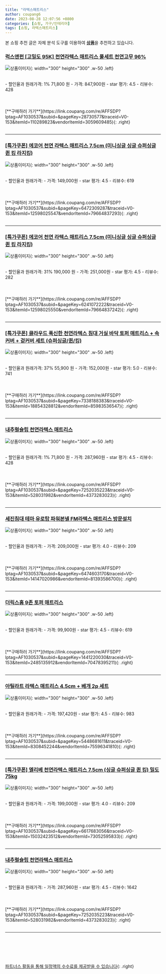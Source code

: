 ```yaml
---
title: "라텍스매트리스"
author: coupang6
date: 2023-08-28 12:07:56 +0800
categories: [쇼핑, 가구/인테리어]
tags: [쇼핑, 라텍스매트리스]
---
```


본 쇼핑 추천 글은 자체 분석 도구를 이용하여 [**상품**](https://link.coupang.com/a/bao1ui)을 추천하고 있습니다.

### [럭스앤펀 [고밀도 95K] 천연라텍스 매트리스 풀세트 천연고무 96%](https://link.coupang.com/re/AFFSDP?lptag=AF1030537&subid=&pageKey=28730577&traceid=V0-153&itemId=110289823&vendorItemId=3059609485)

![상품이미지](https://thumbnail6.coupangcdn.com/thumbnails/remote/230x230ex/image/vendor_inventory/7233/9ec66670ebc9707b2e2692bf1bc3b2ea4b01b01310426e9b91ce773e8b4f.jpg){: width="300" height="300" .w-50 .left}


<br>
- 할인율과 원래가격: 1%  71,800   원
- 가격: 847,900원
- star 평가: 4.5
- 리뷰수: 428
<br>
<br>
<br>
<br>
[**구매하러 가기**](https://link.coupang.com/re/AFFSDP?lptag=AF1030537&subid=&pageKey=28730577&traceid=V0-153&itemId=110289823&vendorItemId=3059609485){: .right}
<br>
<br>

---

### [[특가쿠폰] 에코어 천연 라텍스 매트리스 7.5cm (미니싱글 싱글 슈퍼싱글 퀸 킹 라지킹)](https://link.coupang.com/re/AFFSDP?lptag=AF1030537&subid=&pageKey=6472309287&traceid=V0-153&itemId=12598025547&vendorItemId=79664837293)

![상품이미지](https://thumbnail7.coupangcdn.com/thumbnails/remote/230x230ex/image/vendor_inventory/6a54/6651ac001e2c4406a94d81c532b9c0f07b3790453679c998d0fef59f0f75.jpg){: width="300" height="300" .w-50 .left}


<br>
- 할인율과 원래가격: 
- 가격: 149,000원
- star 평가: 4.5
- 리뷰수: 619
<br>
<br>
<br>
<br>
[**구매하러 가기**](https://link.coupang.com/re/AFFSDP?lptag=AF1030537&subid=&pageKey=6472309287&traceid=V0-153&itemId=12598025547&vendorItemId=79664837293){: .right}
<br>
<br>

---

### [[특가쿠폰] 에코어 천연 라텍스 매트리스 7.5cm (미니싱글 싱글 슈퍼싱글 퀸 킹 라지킹)](https://link.coupang.com/re/AFFSDP?lptag=AF1030537&subid=&pageKey=6241072222&traceid=V0-153&itemId=12598025550&vendorItemId=79664837242)

![상품이미지](https://thumbnail10.coupangcdn.com/thumbnails/remote/230x230ex/image/vendor_inventory/a4cb/080fab5d6373a0d2eb974386af63ef8ff50411b15c14c8cb25d5d32f9ce5.jpg){: width="300" height="300" .w-50 .left}


<br>
- 할인율과 원래가격: 31%  190,000   원
- 가격: 251,000원
- star 평가: 4.5
- 리뷰수: 282
<br>
<br>
<br>
<br>
[**구매하러 가기**](https://link.coupang.com/re/AFFSDP?lptag=AF1030537&subid=&pageKey=6241072222&traceid=V0-153&itemId=12598025550&vendorItemId=79664837242){: .right}
<br>
<br>

---

### [[특가쿠폰] 클라우드 푹신한 천연라텍스 침대 거실 바닥 토퍼 매트리스 + 속커버 + 겉커버 세트 (슈퍼싱글/퀸/킹)](https://link.coupang.com/re/AFFSDP?lptag=AF1030537&subid=&pageKey=7338188383&traceid=V0-153&itemId=18854328812&vendorItemId=85983536547)

![상품이미지](https://thumbnail10.coupangcdn.com/thumbnails/remote/230x230ex/image/vendor_inventory/b119/be3f9bc066bf7df7df1ef12241133ec39e48f3514a8834e845ec1db1b8c4.jpg){: width="300" height="300" .w-50 .left}


<br>
- 할인율과 원래가격: 37%  55,900   원
- 가격: 152,000원
- star 평가: 5.0
- 리뷰수: 741
<br>
<br>
<br>
<br>
[**구매하러 가기**](https://link.coupang.com/re/AFFSDP?lptag=AF1030537&subid=&pageKey=7338188383&traceid=V0-153&itemId=18854328812&vendorItemId=85983536547){: .right}
<br>
<br>

---

### [내추럴슬립 천연라텍스 매트리스](https://link.coupang.com/re/AFFSDP?lptag=AF1030537&subid=&pageKey=7252035223&traceid=V0-153&itemId=528031982&vendorItemId=4373283023)

![상품이미지](https://thumbnail7.coupangcdn.com/thumbnails/remote/230x230ex/image/retail/images/3558205632913122-18338362-27ed-4bca-b036-764d01d14581.jpg){: width="300" height="300" .w-50 .left}


<br>
- 할인율과 원래가격: 1%  71,800   원
- 가격: 287,960원
- star 평가: 4.5
- 리뷰수: 428
<br>
<br>
<br>
<br>
[**구매하러 가기**](https://link.coupang.com/re/AFFSDP?lptag=AF1030537&subid=&pageKey=7252035223&traceid=V0-153&itemId=528031982&vendorItemId=4373283023){: .right}
<br>
<br>

---

### [세진침대 테마 유로탑 파워본넬 FM라텍스 매트리스 방문설치](https://link.coupang.com/re/AFFSDP?lptag=AF1030537&subid=&pageKey=6474603170&traceid=V0-153&itemId=14147020986&vendorItemId=81393586700)

![상품이미지](https://thumbnail9.coupangcdn.com/thumbnails/remote/230x230ex/image/retail/images/2022/04/22/10/0/3a55be00-c506-4f16-9171-04b92d9df080.jpg){: width="300" height="300" .w-50 .left}


<br>
- 할인율과 원래가격: 
- 가격: 209,000원
- star 평가: 4.0
- 리뷰수: 209
<br>
<br>
<br>
<br>
[**구매하러 가기**](https://link.coupang.com/re/AFFSDP?lptag=AF1030537&subid=&pageKey=6474603170&traceid=V0-153&itemId=14147020986&vendorItemId=81393586700){: .right}
<br>
<br>

---

### [더릭스홈 9존 토퍼 매트리스](https://link.coupang.com/re/AFFSDP?lptag=AF1030537&subid=&pageKey=1441220030&traceid=V0-153&itemId=2485135912&vendorItemId=70478395211)

![상품이미지](https://thumbnail7.coupangcdn.com/thumbnails/remote/230x230ex/image/retail/images/100603711440276-b49601be-d84b-45e5-a83e-738550b53713.jpg){: width="300" height="300" .w-50 .left}


<br>
- 할인율과 원래가격: 
- 가격: 99,900원
- star 평가: 4.5
- 리뷰수: 619
<br>
<br>
<br>
<br>
[**구매하러 가기**](https://link.coupang.com/re/AFFSDP?lptag=AF1030537&subid=&pageKey=1441220030&traceid=V0-153&itemId=2485135912&vendorItemId=70478395211){: .right}
<br>
<br>

---

### [아틸라트 라텍스 매트리스 4.5cm + 베개 2p 세트](https://link.coupang.com/re/AFFSDP?lptag=AF1030537&subid=&pageKey=5448681611&traceid=V0-153&itemId=8308452244&vendorItemId=75596341810)

![상품이미지](https://thumbnail6.coupangcdn.com/thumbnails/remote/230x230ex/image/rs_quotation_api/uak11enr/2912971a289e44598df11cfb2ec8ad91.jpg){: width="300" height="300" .w-50 .left}


<br>
- 할인율과 원래가격: 
- 가격: 197,420원
- star 평가: 4.5
- 리뷰수: 983
<br>
<br>
<br>
<br>
[**구매하러 가기**](https://link.coupang.com/re/AFFSDP?lptag=AF1030537&subid=&pageKey=5448681611&traceid=V0-153&itemId=8308452244&vendorItemId=75596341810){: .right}
<br>
<br>

---

### [[특가쿠폰] 엘리베 천연라텍스 매트리스 7.5cm (싱글 슈퍼싱글 퀸 킹) 밀도 75kg](https://link.coupang.com/re/AFFSDP?lptag=AF1030537&subid=&pageKey=6617683056&traceid=V0-153&itemId=15032423512&vendorItemId=73052595833)

![상품이미지](https://thumbnail8.coupangcdn.com/thumbnails/remote/230x230ex/image/vendor_inventory/93cb/4deaf870dff89066a741da50bfaec17c19e02937ec20c3d6f9228498cb17.jpg){: width="300" height="300" .w-50 .left}


<br>
- 할인율과 원래가격: 
- 가격: 199,000원
- star 평가: 4.0
- 리뷰수: 209
<br>
<br>
<br>
<br>
[**구매하러 가기**](https://link.coupang.com/re/AFFSDP?lptag=AF1030537&subid=&pageKey=6617683056&traceid=V0-153&itemId=15032423512&vendorItemId=73052595833){: .right}
<br>
<br>

---

### [내추럴슬립 천연라텍스 매트리스](https://link.coupang.com/re/AFFSDP?lptag=AF1030537&subid=&pageKey=7252035223&traceid=V0-153&itemId=528031982&vendorItemId=4373283023)

![상품이미지](https://thumbnail7.coupangcdn.com/thumbnails/remote/230x230ex/image/retail/images/3558205632913122-18338362-27ed-4bca-b036-764d01d14581.jpg){: width="300" height="300" .w-50 .left}


<br>
- 할인율과 원래가격: 
- 가격: 287,960원
- star 평가: 4.5
- 리뷰수: 1642
<br>
<br>
<br>
<br>
[**구매하러 가기**](https://link.coupang.com/re/AFFSDP?lptag=AF1030537&subid=&pageKey=7252035223&traceid=V0-153&itemId=528031982&vendorItemId=4373283023){: .right}
<br>
<br>

---
<br><br><br><br><br> [파트너스 활동을 통해 일정액의 수수료를 제공받을 수 있습니다](https://link.coupang.com/a/bao1ui){: .right}